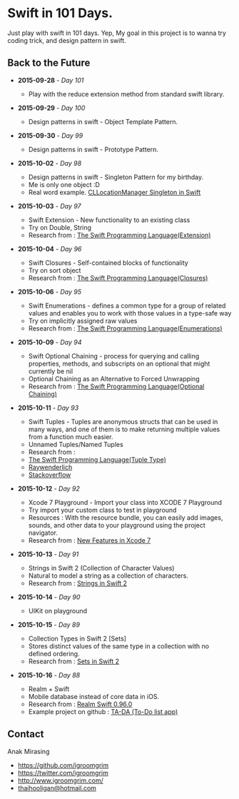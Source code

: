 # Swift in 101 Days.
Just play with swift in 101 days. Yep, My goal in this project is to wanna try coding trick, and design pattern in swift.

## Back to the Future
* **2015-09-28** - *Day 101*
  * Play with the reduce extension method from standard swift library.

* **2015-09-29** - *Day 100*
  * Design patterns in swift - Object Template Pattern.

* **2015-09-30** - *Day 99*
  * Design patterns in swift - Prototype Pattern.
  
* **2015-10-02** - *Day 98*
  * Design patterns in swift - Singleton Pattern for my birthday.
  * Me is only one object :D
  * Real word example. [CLLocationManager Singleton in Swift](https://github.com/igroomgrim/CLLocationManager-Singleton-in-Swift) 

* **2015-10-03** - *Day 97*
  * Swift Extension - New functionality to an existing class 
  * Try on Double, String 
  * Research from : [The Swift Programming Language(Extension)](https://developer.apple.com/library/prerelease/ios/documentation/Swift/Conceptual/Swift_Programming_Language/Extensions.html)
  
* **2015-10-04** - *Day 96*
  * Swift Closures - Self-contained blocks of functionality
  * Try on sort object 
  * Research from : [The Swift Programming Language(Closures)](https://developer.apple.com/library/prerelease/ios/documentation/Swift/Conceptual/Swift_Programming_Language/Closures.html)

* **2015-10-06** - *Day 95*
  * Swift Enumerations - defines a common type for a group of related values and enables you to work with those values in a type-safe way
  * Try on implicitly assigned raw values 
  * Research from : [The Swift Programming Language(Enumerations)](https://developer.apple.com/library/prerelease/ios/documentation/Swift/Conceptual/Swift_Programming_Language/Enumerations.html)

* **2015-10-09** - *Day 94*
  * Swift Optional Chaining - process for querying and calling properties, methods, and subscripts on an optional that might currently be nil
  * Optional Chaining as an Alternative to Forced Unwrapping 
  * Research from : [The Swift Programming Language(Optional Chaining)](https://developer.apple.com/library/ios/documentation/Swift/Conceptual/Swift_Programming_Language/OptionalChaining.html)

* **2015-10-11** - *Day 93*
  * Swift Tuples - Tuples are anonymous structs that can be used in many ways, and one of them is to make returning multiple values from a function much easier.
  * Unnamed Tuples/Named Tuples 
  * Research from : 
  * [The Swift Programming Language(Tuple Type)](https://developer.apple.com/library/prerelease/ios/documentation/Swift/Conceptual/Swift_Programming_Language/Types.html)
  * [Raywenderlich](http://www.raywenderlich.com/115300/swift-2-tutorial-part-3-tuples-protocols-delegates-and-table-views)
  * [Stackoverflow](http://stackoverflow.com/questions/26773189/why-to-use-tuples-when-we-can-use-array-to-return-multiple-values-in-swift)
 
* **2015-10-12** - *Day 92*
  * Xcode 7 Playground - Import your class into XCODE 7 Playground
  * Try import your custom class to test in playground
  * Resources : With the resource bundle, you can easily add images, sounds, and other data to your playground using the project navigator.
  * Research from : [New Features in Xcode 7](https://developer.apple.com/library/prerelease/ios/documentation/DeveloperTools/Conceptual/WhatsNewXcode/Articles/xcode_7_0.html)

* **2015-10-13** - *Day 91*
  * Strings in Swift 2 (Collection of Character Values)
  * Natural to model a string as a collection of characters.
  * Research from : [Strings in Swift 2](https://developer.apple.com/swift/blog/?id=30)

* **2015-10-14** - *Day 90*
  * UIKit on playground

* **2015-10-15** - *Day 89*
  * Collection Types in Swift 2 [Sets]
  * Stores distinct values of the same type in a collection with no defined ordering.
  * Research from : [Sets in Swift 2](https://developer.apple.com/library/ios/documentation/Swift/Conceptual/Swift_Programming_Language/CollectionTypes.html)

* **2015-10-16** - *Day 88*
  * Realm + Swift
  * Mobile database instead of core data in iOS.
  * Research from : [Realm Swift 0.96.0](https://realm.io/docs/swift/latest/)
  * Example project on github : [TA-DA (To-Do list app)](https://github.com/igroomgrim/ta-da)


## Contact

Anak Mirasing

- https://github.com/igroomgrim
- https://twitter.com/igroomgrim
- http://www.igroomgrim.com/
- thaihooligan@hotmail.com
